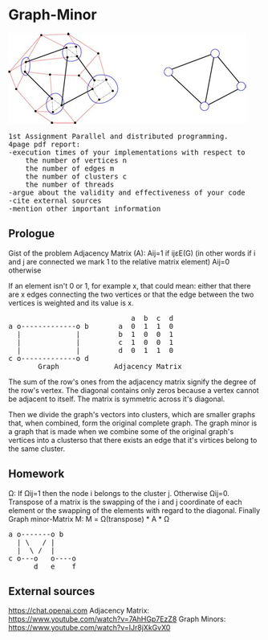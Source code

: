 # Graph-Minor
![Example](graph-minor.jpg)
<pre>
1st Assignment Parallel and distributed programming.
4page pdf report:
-execution times of your implementations with respect to
    the number of vertices n
    the number of edges m
    the number of clusters c
    the number of threads
-argue about the validity and effectiveness of your code
-cite external sources
-mention other important information 
</pre>
Prologue
--------
Gist of the problem
Adjacency Matrix (A):
Aij=1 if ijεE(G) (in other words if i and j are connected we mark 1 to the relative matrix element)
Aij=0 otherwise

If an element isn't 0 or 1, for example x, that could mean:
either that there are x edges connecting the two vertices
or that the edge between the two vertices is weighted and its value is x.
<pre>
                             a  b  c  d
a o-------------o b       a  0  1  1  0
  |             |         b  1  0  0  1
  |             |         c  1  0  0  1
  |             |         d  0  1  1  0
c o-------------o d      
       Graph             Adjacency Matrix
</pre>
The sum of the row's ones from the adjacency matrix signify the degree of the row's vertex.
The diagonal contains only zeros because a vertex cannot be adjacent to itself.
The matrix is symmetric across it's diagonal.

Then we divide the graph's vectors into clusters, which are smaller graphs that, when combined, 
form the original complete graph. The graph minor is a graph that is made when we combine some
of the original graph's vertices into a clusterso that there exists an edge that it's virtices
belong to the same cluster.

Homework
--------
Ω: If Ωij=1 then the node i belongs to the cluster j. Otherwise Ωij=0.
Transpose of a matrix is the swapping of the i and j coordinate of each element or the swapping
of the elements with regard to the diagonal.
Finally Graph minor-Matrix M: M = Ω(transpose) * A * Ω 


<pre>
a o-------o b
  | \   / |
  |  \ /  |
c o---o   o----o
      d   e    f
</pre>
 



External sources
----------------
https://chat.openai.com
Adjacency Matrix: https://www.youtube.com/watch?v=7AhHGp7EzZ8
Graph Minors: https://www.youtube.com/watch?v=IJr8jXkGvX0